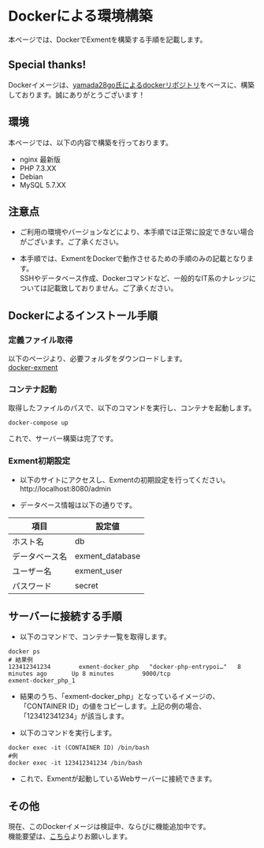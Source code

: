 # Dockerによる環境構築
本ページでは、DockerでExmentを構築する手順を記載します。  

## Special thanks!
Dockerイメージは、[yamada28go氏によるdockerリポジトリ](https://github.com/yamada28go/docker-exment)をベースに、構築しております。誠にありがとうございます！

## 環境
本ページでは、以下の内容で構築を行っております。  
- nginx 最新版
- PHP 7.3.XX
- Debian
- MySQL 5.7.XX

## 注意点

- ご利用の環境やバージョンなどにより、本手順では正常に設定できない場合がございます。ご了承ください。

- 本手順では、ExmentをDockerで動作させるための手順のみの記載となります。  
SSHやデータベース作成、Dockerコマンドなど、一般的なIT系のナレッジについては記載致しておりません。ご了承ください。  


## Dockerによるインストール手順

### 定義ファイル取得
以下のページより、必要フォルダをダウンロードします。  
[docker-exment](https://github.com/exment-git/docker-exment)


### コンテナ起動
取得したファイルのパスで、以下のコマンドを実行し、コンテナを起動します。

```
docker-compose up
```

これで、サーバー構築は完了です。

### Exment初期設定
- 以下のサイトにアクセスし、Exmentの初期設定を行ってください。  
http://localhost:8080/admin

- データベース情報は以下の通りです。

| 項目 | 設定値 |
| ---- | ---- |
| ホスト名 | db |
| データベース名 | exment_database |
| ユーザー名 | exment_user |
| パスワード | secret |


## サーバーに接続する手順
- 以下のコマンドで、コンテナ一覧を取得します。

```
docker ps
# 結果例
123412341234        exment-docker_php   "docker-php-entrypoi…"   8 minutes ago       Up 8 minutes        9000/tcp                             exment-docker_php_1
```

- 結果のうち、「exment-docker_php」となっているイメージの、「CONTAINER ID」の値をコピーします。上記の例の場合、「123412341234」が該当します。  

- 以下のコマンドを実行します。

```
docker exec -it (CONTAINER ID) /bin/bash
#例
docker exec -it 123412341234 /bin/bash
```

- これで、Exmentが起動しているWebサーバーに接続できます。


## その他
現在、このDockerイメージは検証中、ならびに機能追加中です。  
機能要望は、[こちら](https://github.com/exment-git/docker-exment/issues)よりお願いします。
